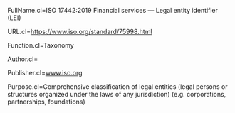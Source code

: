 ﻿FullName.cl=ISO 17442:2019 Financial services — Legal entity identifier (LEI)

URL.cl=https://www.iso.org/standard/75998.html

Function.cl=Taxonomy

Author.cl=

Publisher.cl=www.iso.org

Purpose.cl=Comprehensive classification of legal entities (legal persons or structures organized under the laws of any jurisdiction) (e.g. corporations, partnerships, foundations)

